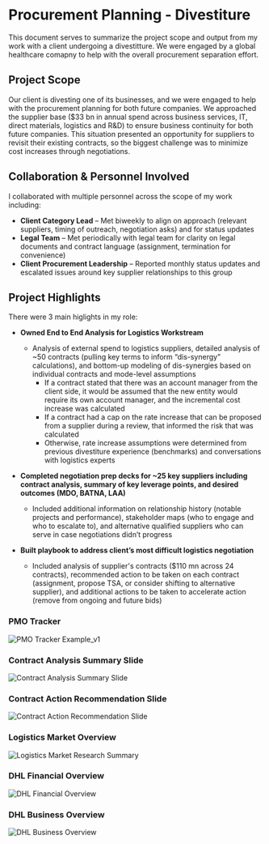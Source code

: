# Procurement Planning - Divestiture
This document serves to summarize the project scope and output from my work with a client undergoing a divestitture.  We were engaged by a global healthcare comapny to help with the overall procurement separation effort. 


## Project Scope
Our client is divesting one of its businesses, and we were engaged to help with the procurement planning for both future companies.  We approached the supplier base ($33 bn in annual spend across business services, IT, direct materials, logistics and R&D) to ensure business continuity for both future companies.  This situation presented an opportunity for suppliers to revisit their existing contracts, so the biggest challenge was to minimize cost increases through negotiations.


## Collaboration & Personnel Involved
I collaborated with multiple personnel across the scope of my work including:

- **Client Category Lead** – Met biweekly to align on approach (relevant suppliers, timing of outreach, negotiation asks) and for status updates
- **Legal Team** – Met periodically with legal team for clarity on legal documents and contract language (assignment, termination for convenience)
- **Client Procurement Leadership** – Reported monthly status updates and escalated issues around key supplier relationships to this group

## Project Highlights
There were 3 main higlights in my role: 

- **Owned End to End Analysis for Logistics Workstream**
  - Analysis of external spend to logistics suppliers, detailed analysis of ~50 contracts (pulling key terms to inform “dis-synergy” calculations), and bottom-up modeling of dis-synergies based on individual contracts and mode-level assumptions
    - If a contract stated that there was an account manager from the client side, it would be assumed that the new entity would require its own account manager, and the incremental cost increase was calculated
    - If a contract had a cap on the rate increase that can be proposed from a supplier during a review, that informed the risk that was calculated
    - Otherwise, rate increase assumptions were determined from previous divestiture experience (benchmarks) and conversations with logistics experts
    
- **Completed negotiation prep decks for ~25 key suppliers including contract analysis, summary of key leverage points, and desired outcomes (MDO, BATNA, LAA)**
  - Included additional information on relationship history (notable projects and performance), stakeholder maps (who to engage and who to escalate to), and alternative qualified suppliers who can serve in case negotiations didn’t progress
  
- **Built playbook to address client’s most difficult logistics negotiation**
  -  Included analysis of supplier's contracts ($110 mn across 24 contracts), recommended action to be taken on each contract (assignment, propose TSA, or consider shifting to alternative supplier), and additional actions to be taken to accelerate action (remove from ongoing and future bids)


### PMO Tracker
![PMO Tracker Example_v1](https://user-images.githubusercontent.com/71853253/195653705-93a9e074-7005-4368-a24e-582af25184a3.PNG)


### Contract Analysis Summary Slide
![Contract Analysis Summary Slide](https://user-images.githubusercontent.com/71853253/195654149-351af49b-db02-429e-920d-7438b045ae63.PNG)


### Contract Action Recommendation Slide
![Contract Action Recommendation Slide](https://user-images.githubusercontent.com/71853253/195654192-cb741544-9a86-4f03-85c0-998d8717b1c4.PNG)


### Logistics Market Overview
![Logistics Market Research Summary](https://user-images.githubusercontent.com/71853253/195661401-40423b77-0175-426e-9b1c-bb1758eaf8b9.PNG)

### DHL Financial Overview
![DHL Financial Overview](https://user-images.githubusercontent.com/71853253/195661501-d5cb8132-6497-45bb-9caa-b6a1f398509e.PNG)

### DHL Business Overview
![DHL Business Overview](https://user-images.githubusercontent.com/71853253/195661536-3433df70-6c37-47d5-ab38-32e55b31bc3f.PNG)





